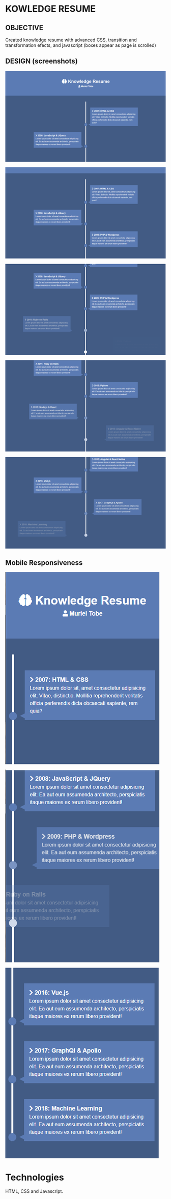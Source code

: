 # KOWLEDGE RESUME

## OBJECTIVE

Created knowledge resume with advanced CSS, transition and transformation efects, and javascript (boxes appear as page is scrolled)

## DESIGN (screenshots)

![](./screen1.png)

![](./screen2.png)

![](./screen3.png)

![](./screen4.png)

![](./screen5.png)

## Mobile Responsiveness

![](./mobile1.png)

![](./mobile2.png)

![](./mobile3.png)

# Technologies

HTML, CSS and Javascript.

